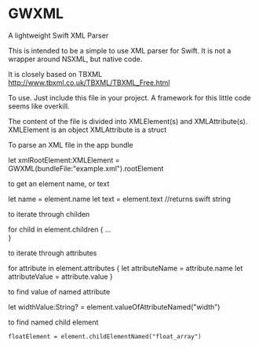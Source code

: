 # GWXML
A lightweight Swift XML Parser

This is intended to be a simple to use XML parser for Swift. 
It is not a wrapper around NSXML, but native code.

It is closely based on TBXML 
http://www.tbxml.co.uk/TBXML/TBXML_Free.html

To use.
Just include this file in your project. 
A framework for this little code seems like overkill.

The content of the file is divided into XMLElement(s) and XMLAttribute(s).
XMLElement is an object
XMLAttribute is a struct


To parse an XML file in the app bundle

let xmlRootElement:XMLElement = GWXML(bundleFile:"example.xml").rootElement


to get an element name, or text
  
  let name = element.name
  let text = element.text    //returns swift string
  
  
to iterate through childen

for child in element.children
  {
    ...    
  }

to iterate through attributes
  
for attribute in element.attributes
{
        let attributeName = attribute.name
        let attributeValue = attribute.value
}

to find value of named attribute

  let widthValue:String? = element.valueOfAttributeNamed("width")

to find named child element
 
    floatElement = element.childElementNamed("float_array")




